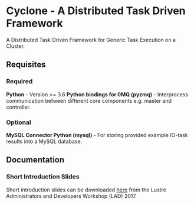 # Cyclone - A Distributed Task Driven Framework

A Distributed Task Driven Framework for Generic Task Execution on a Cluster.

## Requisites

### Required
**Python** - Version >= 3.6
**Python bindings for 0MQ (pyzmq)** - Interprocess communication between different core components e.g. master and controller.

### Optional
**MySQL Connector Python (mysql)** - For storing provided example IO-task results into a MySQL database.

## Documentation

### Short Introduction Slides
Short introduction slides can be downloaded [here](https://www.eofs.eu/_media/events/lad17/05_gabriele_iannetti_task_driven_framework_for_lustre_monitoring.pdf) from the Lustre Administrators and Developers Workshop (LAD) 2017.

